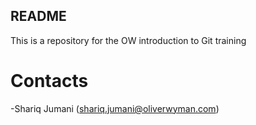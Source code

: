 ## README

This is a repository for the OW introduction to Git training

# Contacts

-Shariq Jumani (shariq.jumani@oliverwyman.com)